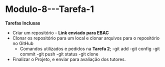 # Modulo-8---Tarefa-1

**Tarefas Inclusas** 
* Criar um repositório - **Link enviado para EBAC**
* Clonar os repositório para um local e clonar arquivos para o repositório no GitHub
    * Comandos utilizados e pedidos na **Tarefa 2**;
        -git add
        -git config
        -git commit
        -git push
        -git status
        -git clone
* Finalizar o Projeto, e enviar para avaliação dos tutores.

